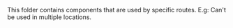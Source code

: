 This folder contains components that are used by specific routes. E.g: Can't be used in multiple locations.
